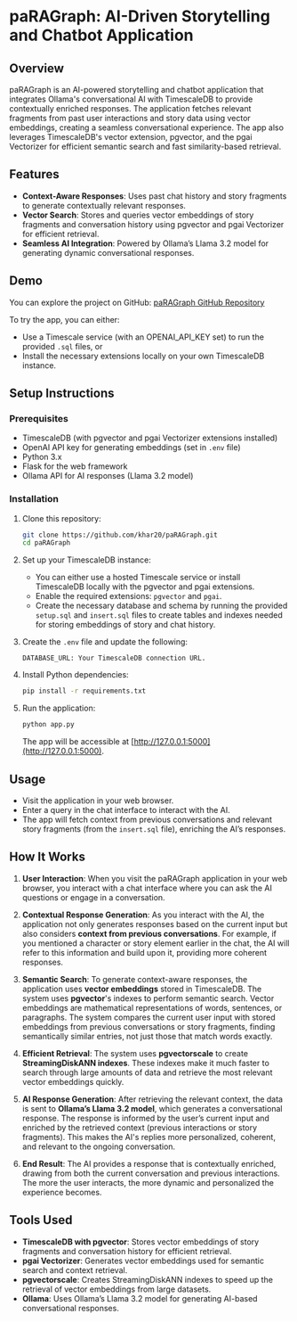 # paRAGraph: AI-Driven Storytelling and Chatbot Application

## Overview
paRAGraph is an AI-powered storytelling and chatbot application that integrates Ollama's conversational AI with TimescaleDB to provide contextually enriched responses. The application fetches relevant fragments from past user interactions and story data using vector embeddings, creating a seamless conversational experience. The app also leverages TimescaleDB's vector extension, pgvector, and the pgai Vectorizer for efficient semantic search and fast similarity-based retrieval.

## Features
- **Context-Aware Responses**: Uses past chat history and story fragments to generate contextually relevant responses.
- **Vector Search**: Stores and queries vector embeddings of story fragments and conversation history using pgvector and pgai Vectorizer for efficient retrieval.
- **Seamless AI Integration**: Powered by Ollama’s Llama 3.2 model for generating dynamic conversational responses.

## Demo
You can explore the project on GitHub:
[paRAGraph GitHub Repository](https://github.com/khar20/paRAGraph)

To try the app, you can either:
- Use a Timescale service (with an OPENAI_API_KEY set) to run the provided `.sql` files, or
- Install the necessary extensions locally on your own TimescaleDB instance.

## Setup Instructions

### Prerequisites
- TimescaleDB (with pgvector and pgai Vectorizer extensions installed)
- OpenAI API key for generating embeddings (set in `.env` file)
- Python 3.x
- Flask for the web framework
- Ollama API for AI responses (Llama 3.2 model)

### Installation

1. Clone this repository:
    ```bash
    git clone https://github.com/khar20/paRAGraph.git
    cd paRAGraph
    ```

2. Set up your TimescaleDB instance:
   - You can either use a hosted Timescale service or install TimescaleDB locally with the pgvector and pgai extensions.
   - Enable the required extensions: `pgvector` and `pgai`.
   - Create the necessary database and schema by running the provided `setup.sql` and `insert.sql` files to create tables and indexes needed for storing embeddings of story and chat history.

3. Create the `.env` file and update the following:
    ```
    DATABASE_URL: Your TimescaleDB connection URL.
    ```

4. Install Python dependencies:
    ```bash
    pip install -r requirements.txt
    ```

5. Run the application:
    ```bash
    python app.py
    ```
   The app will be accessible at [http://127.0.0.1:5000](http://127.0.0.1:5000).

## Usage
- Visit the application in your web browser.
- Enter a query in the chat interface to interact with the AI.
- The app will fetch context from previous conversations and relevant story fragments (from the `insert.sql` file), enriching the AI’s responses.

## How It Works

1. **User Interaction**:
   When you visit the paRAGraph application in your web browser, you interact with a chat interface where you can ask the AI questions or engage in a conversation.

2. **Contextual Response Generation**:
   As you interact with the AI, the application not only generates responses based on the current input but also considers **context from previous conversations**. For example, if you mentioned a character or story element earlier in the chat, the AI will refer to this information and build upon it, providing more coherent responses.

3. **Semantic Search**:
   To generate context-aware responses, the application uses **vector embeddings** stored in TimescaleDB. The system uses **pgvector**'s indexes to perform semantic search.
   Vector embeddings are mathematical representations of words, sentences, or paragraphs. The system compares the current user input with stored embeddings from previous conversations or story fragments, finding semantically similar entries, not just those that match words exactly.

4. **Efficient Retrieval**:
   The system uses **pgvectorscale** to create **StreamingDiskANN indexes**. These indexes make it much faster to search through large amounts of data and retrieve the most relevant vector embeddings quickly.

5. **AI Response Generation**:
   After retrieving the relevant context, the data is sent to **Ollama’s Llama 3.2 model**, which generates a conversational response. The response is informed by the user’s current input and enriched by the retrieved context (previous interactions or story fragments). This makes the AI's replies more personalized, coherent, and relevant to the ongoing conversation.

6. **End Result**:
   The AI provides a response that is contextually enriched, drawing from both the current conversation and previous interactions. The more the user interacts, the more dynamic and personalized the experience becomes.

## Tools Used
- **TimescaleDB with pgvector**: Stores vector embeddings of story fragments and conversation history for efficient retrieval.
- **pgai Vectorizer**: Generates vector embeddings used for semantic search and context retrieval.
- **pgvectorscale**: Creates StreamingDiskANN indexes to speed up the retrieval of vector embeddings from large datasets.
- **Ollama**: Uses Ollama’s Llama 3.2 model for generating AI-based conversational responses.
